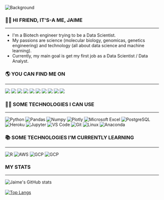 ![Background](https://drive.google.com/uc?export=view&id=122fp2rscTMZTj4aLpkaPcg0i9F7lvLUk)

### 👋🏻 HI FRIEND, IT'S-A ME, JAIME
-----------------------------------------------------------------------------------------------------------------------------------------------------------------------

  - I'm a Biotech engineer trying to be a Data Scientist.
  - My passions are science (molecular biology, genomicas, genetics engineering) and technology (all about data science and machine learning). 
  - Currently, my main goal is get my first job as a Data Scientist / Data Analyst.

### 🌎 YOU CAN FIND ME ON
-----------------------------------------------------------------------------------------------------------------------------------------------------------------------

  [<img src="https://img.shields.io/badge/Twitter-1DA1F2?style=for-the-badge&logo=twitter&logoColor=white">](https://twitter.com/jaimefalconsoli)
  [<img src="https://img.shields.io/badge/LinkedIn-0077B5?style=for-the-badge&logo=linkedin&logoColor=white">](https://www.linkedin.com/in/jaimefalconsolis/)
  [<img src="https://img.shields.io/badge/Kaggle-20BEFF?style=for-the-badge&logo=Kaggle&logoColor=white">](https://www.kaggle.com/jaimefalconsolis)
  [<img src="https://img.shields.io/badge/Stack_Overflow-FE7A16?style=for-the-badge&logo=stack-overflow&logoColor=white">](https://stackoverflow.com/users/18505014/jaime-falc%c3%b3n-sol%c3%ads)
  [<img src="https://img.shields.io/badge/Instagram-E4405F?style=for-the-badge&logo=instagram&logoColor=white">](https://www.instagram.com/jaimefalconsolis/)
  [<img src="https://img.shields.io/badge/Platzi-98CA3F?style=for-the-badge&logo=Platzi&logoColor=white">](https://platzi.com/p/jaimefalconsolis)
  [<img src="https://img.shields.io/badge/Deepnote-3793EF?style=for-the-badge&logo=Deepnote&logoColor=white">](https://deepnote.com/@jaimefalconsolis)
  [<img src="https://img.shields.io/badge/DataCamp-03EF62?style=for-the-badge&logo=DataCamp&logoColor=white">](https://www.datacamp.com/profile/jaimefalconsolis)
  [<img src="https://img.shields.io/badge/Tableau-E97627?style=for-the-badge&logo=Tableau&logoColor=white">](https://public.tableau.com/app/profile/jaimefalconsolis)
  [<img src="https://img.shields.io/badge/freecodecamp-27273D?style=for-the-badge&logo=freecodecamp&logoColor=white">](https://www.freecodecamp.org/jaimefalconsolis)

### 👨‍💻 SOME TECHNOLOGIES I CAN USE
-----------------------------------------------------------------------------------------------------------------------------------------------------------------------

  ![Python](https://img.shields.io/badge/Python-FFD43B?style=for-the-badge&logo=python&logoColor=blue)
  ![Pandas](https://img.shields.io/badge/Pandas-2C2D72?style=for-the-badge&logo=pandas&logoColor=white)
  ![Numpy](https://img.shields.io/badge/Numpy-777BB4?style=for-the-badge&logo=numpy&logoColor=white)
  ![Plotly](https://img.shields.io/badge/Plotly-239120?style=for-the-badge&logo=plotly&logoColor=white)
  ![Microsoft Excel](https://img.shields.io/badge/Microsoft_Excel-217346?style=for-the-badge&logo=microsoft-excel&logoColor=white)
  ![PostgreSQL](https://img.shields.io/badge/PostgreSQL-316192?style=for-the-badge&logo=postgresql&logoColor=white)
  ![Heroku](https://img.shields.io/badge/Heroku-430098?style=for-the-badge&logo=heroku&logoColor=white)
  ![Jupyter](https://img.shields.io/badge/Jupyter-F37626?style=for-the-badge&logo=Jupyter&logoColor=white)
  ![VS Code](https://img.shields.io/badge/Visual_Studio_Code-0078D4?style=for-the-badge&logo=visual%20studio%20code&logoColor=white)
  ![Git](https://img.shields.io/badge/git-%23F05033.svg?style=for-the-badge&logo=git&logoColor=white)
  ![Linux](https://img.shields.io/badge/Linux-FCC624?style=for-the-badge&logo=linux&logoColor=black)
  ![Anaconda](https://img.shields.io/badge/Anaconda-%2344A833.svg?style=for-the-badge&logo=anaconda&logoColor=white)

### 📚 SOME TECHNOLOGIES I'M CURRENTLY LEARNING
-----------------------------------------------------------------------------------------------------------------------------------------------------------------------

  ![R](https://img.shields.io/badge/R-276DC3?style=for-the-badge&logo=R&logoColor=white)
  ![AWS](https://img.shields.io/badge/Amazon_AWS-FF9900?style=for-the-badge&logo=amazonaws&logoColor=white)
  ![GCP](https://img.shields.io/badge/GoogleCloud-4285F4?style=for-the-badge&logo=Google-Cloud&logoColor=white)
  ![GCP](https://img.shields.io/badge/PowerBI-F2C811?style=for-the-badge&logo=PowerBi&logoColor=white)
  
### MY STATS
-----------------------------------------------------------------------------------------------------------------------------------------------------------------------

  ![Jaime's GitHub stats](https://github-readme-stats.vercel.app/api?username=jaimefalconsolis&show_icons=true&theme=dark)<br/><br/>
  [![Top Langs](https://github-readme-stats.vercel.app/api/top-langs/?username=jaimefalconsolis&layout=compact)](https://github.com/jaimefalconsolis/github-readme-stats)

<!---
JaimeFalconSolis/JaimeFalconSolis is a ✨ special ✨ repository because its `README.md` (this file) appears on your GitHub profile.
You can click the Preview link to take a look at your changes.
--->
<!-- keep-green Mon Oct  6 23:28:17 UTC 2025 -->
